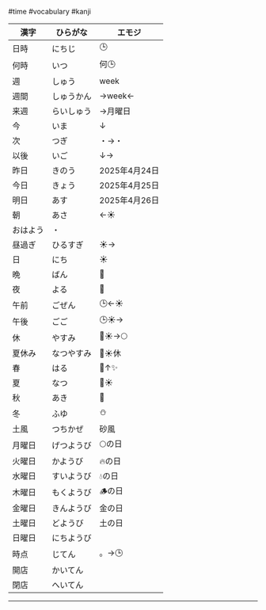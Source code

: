#time #vocabulary #kanji 

| 漢字   | ひらがな  | エモジ        |
| ---- | ----- | ---------- |
| 日時   | にちじ   | 🕒         |
| 何時   | いつ    | 何🕒        |
| 週    | しゅう   | week       |
| 週間   | しゅうかん | →week←     |
| 来週   | らいしゅう | →月曜日       |
| 今    | いま    | ↓          |
| 次    | つぎ    | ・→・        |
| 以後   | いご    | ↓→         |
| 昨日   | きのう   | 2025年4月24日 |
| 今日   | きょう   | 2025年4月25日 |
| 明日   | あす    | 2025年4月26日 |
| 朝    | あさ    | ←☀️        |
| おはよう | ・     |            |
| 昼過ぎ  | ひるすぎ  | ☀️→        |
| 日    | にち    | ☀️         |
| 晩    | ばん    | 🌉         |
| 夜    | よる    | 🌃         |
| 午前   | ごぜん   | 🕒←☀️      |
| 午後   | ごご    | 🕒☀️→      |
| 休    | やすみ   | 🌱☀️→🌕    |
| 夏休み  | なつやすみ | 🍉☀️休      |
| 春    | はる    | 🌳↑✨       |
| 夏    | なつ    | 🍉☀️       |
| 秋    | あき    | 🍂         |
| 冬    | ふゆ    | ⛄️         |
| 土風   | つちかぜ  | 砂風         |
| 月曜日  | げつようび | 🌕の日       |
| 火曜日  | かようび  | 🔥の日       |
| 水曜日  | すいようび | 💧の日       |
| 木曜日  | もくようび | 🪵の日       |
| 金曜日  | きんようび | 金の日        |
| 土曜日  | どようび  | 土の日        |
| 日曜日  | にちようび |            |
| 時点   | じてん   | 。→🕒       |
| 開店   | かいてん  |            |
| 閉店   | へいてん  |            |

---